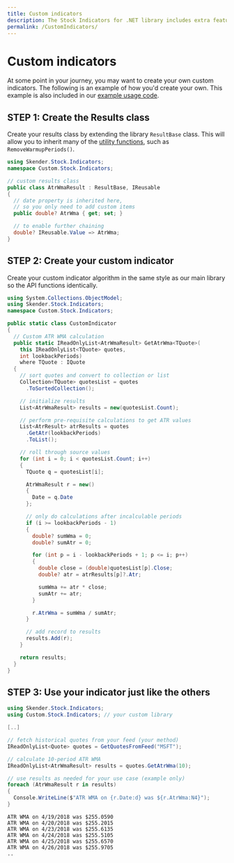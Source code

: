```yaml
---
title: Custom indicators
description: The Stock Indicators for .NET library includes extra features to make it easy for you to extend and to add your own custom indicators.  Here's an example.
permalink: /CustomIndicators/
---
```


# Custom indicators

At some point in your journey, you may want to create your own custom indicators.
The following is an example of how you'd create your own.
This example is also included in our [example usage code](../README.md).

## STEP 1: Create the Results class

Create your results class by extending the library `ResultBase` class.  This will allow you to inherit many of the [utility functions](../../pages/utilities.md#utilities-for-indicator-results), such as `RemoveWarmupPeriods()`.

```csharp
using Skender.Stock.Indicators;
namespace Custom.Stock.Indicators;

// custom results class
public class AtrWmaResult : ResultBase, IReusable
{
  // date property is inherited here,
  // so you only need to add custom items
  public double? AtrWma { get; set; }

  // to enable further chaining
  double? IReusable.Value => AtrWma;
}
```

## STEP 2: Create your custom indicator

Create your custom indicator algorithm in the same style as our main library so the API functions identically.

```csharp
using System.Collections.ObjectModel;
using Skender.Stock.Indicators;
namespace Custom.Stock.Indicators;

public static class CustomIndicator
{
  // Custom ATR WMA calculation
  public static IReadOnlyList<AtrWmaResult> GetAtrWma<TQuote>(
    this IReadOnlyList<TQuote> quotes,
    int lookbackPeriods)
    where TQuote : IQuote
  {
    // sort quotes and convert to collection or list
    Collection<TQuote> quotesList = quotes
      .ToSortedCollection();

    // initialize results
    List<AtrWmaResult> results = new(quotesList.Count);

    // perform pre-requisite calculations to get ATR values
    List<AtrResult> atrResults = quotes
      .GetAtr(lookbackPeriods)
      .ToList();

    // roll through source values
    for (int i = 0; i < quotesList.Count; i++)
    {
      TQuote q = quotesList[i];

      AtrWmaResult r = new()
      {
        Date = q.Date
      };

      // only do calculations after incalculable periods
      if (i >= lookbackPeriods - 1)
      {
        double? sumWma = 0;
        double? sumAtr = 0;

        for (int p = i - lookbackPeriods + 1; p <= i; p++)
        {
          double close = (double)quotesList[p].Close;
          double? atr = atrResults[p]?.Atr;

          sumWma += atr * close;
          sumAtr += atr;
        }

        r.AtrWma = sumWma / sumAtr;
      }

      // add record to results
      results.Add(r);
    }

    return results;
  }
}
```

## STEP 3: Use your indicator just like the others

```csharp
using Skender.Stock.Indicators;
using Custom.Stock.Indicators; // your custom library

[..]

// fetch historical quotes from your feed (your method)
IReadOnlyList<Quote> quotes = GetQuotesFromFeed("MSFT");

// calculate 10-period ATR WMA
IReadOnlyList<AtrWmaResult> results = quotes.GetAtrWma(10);

// use results as needed for your use case (example only)
foreach (AtrWmaResult r in results)
{
  Console.WriteLine($"ATR WMA on {r.Date:d} was ${r.AtrWma:N4}");
}
```

```console
ATR WMA on 4/19/2018 was $255.0590
ATR WMA on 4/20/2018 was $255.2015
ATR WMA on 4/23/2018 was $255.6135
ATR WMA on 4/24/2018 was $255.5105
ATR WMA on 4/25/2018 was $255.6570
ATR WMA on 4/26/2018 was $255.9705
..
```
